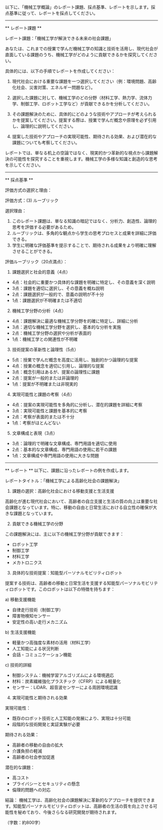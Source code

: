 以下に、「機械工学概論」のレポート課題、採点基準、レポートを示します。採点基準に従って、レポートを採点してください。

---------------------------------------
** レポート課題 **

レポート課題：「機械工学が解決できる未来の社会課題」

あなたは、これまでの授業で学んだ機械工学の知識と技術を活用し、現代社会が直面している課題のうち、機械工学がどのように貢献できるかを探究してください。

具体的には、以下の手順でレポートを作成してください：

1. 現代社会における重要な課題を一つ選択してください（例：環境問題、高齢化社会、災害対策、エネルギー問題など）。

2. 選択した課題に対して、機械工学のどの分野（材料工学、熱力学、流体力学、制御工学、ロボット工学など）が貢献できるかを分析してください。

3. その課題解決のために、具体的にどのような技術やアプローチが考えられるかを提案してください。提案する際は、授業で学んだ概念や原理を必ず引用し、論理的に説明してください。

4. 提案した技術やアプローチの実現可能性、期待される効果、および潜在的な課題についても考察してください。

レポートでは、単なる机上の空論ではなく、現実的かつ革新的な視点から課題解決の可能性を探究することを重視します。機械工学の多様な知識と創造的な思考を示してください。

---------------------------------------
** 採点基準 **

評価方式の選択と理由：

評価方式：(3) ルーブリック

選択理由：
1. このレポート課題は、単なる知識の暗記ではなく、分析力、創造性、論理的思考を評価する必要があるため。
2. ルーブリックは、多角的な観点から学生の思考プロセスと成果を詳細に評価できる。
3. 学生に明確な評価基準を提示することで、期待される成果をより明確に理解させることができる。

評価ルーブリック（20点満点）：

1. 課題選択と社会的意義（4点）
- 4点：社会的に重要かつ具体的な課題を明確に特定し、その意義を深く説明
- 3点：課題を適切に選択し、その意義を概ね説明
- 2点：課題選択が一般的で、意義の説明が不十分
- 1点：課題選択が不明確または不適切

2. 機械工学分野の分析（4点）
- 4点：課題解決に最適な機械工学分野を的確に特定し、詳細に分析
- 3点：適切な機械工学分野を選択し、基本的な分析を実施
- 2点：機械工学分野の選択や分析が表面的
- 1点：機械工学との関連性が不明確

3. 技術提案の革新性と論理性（5点）
- 5点：授業で学んだ概念を高度に活用し、独創的かつ論理的な提案
- 4点：授業の概念を適切に引用し、論理的な提案
- 3点：概念引用はあるが、提案の論理性に課題
- 2点：提案が一般的または非論理的
- 1点：提案が不明確または非現実的

4. 実現可能性と課題の考察（4点）
- 4点：提案の実現可能性を多角的に分析し、潜在的課題を詳細に考察
- 3点：実現可能性と課題を基本的に考察
- 2点：考察が表面的または不十分
- 1点：考察がほとんどない

5. 文章構成と表現（3点）
- 3点：論理的で明確な文章構成、専門用語を適切に使用
- 2点：基本的な文章構成、専門用語の使用に若干の課題
- 1点：文章構成や専門用語の使用に大きな問題

---------------------------------------
** レポート **
以下に、課題に沿ったレポートの例を作成します。

レポートタイトル：「機械工学による高齢化社会の課題解決」

1. 課題の選択：高齢化社会における移動支援と生活支援

高齢化が進む現代社会において、高齢者の自立支援と生活の質の向上は重要な社会課題となっています。特に、移動の自由と日常生活における自立性の確保が大きな課題となっています。

2. 貢献できる機械工学の分野

この課題解決には、主に以下の機械工学分野が貢献できます：
- ロボット工学
- 制御工学
- 材料工学
- メカトロニクス

3. 具体的な技術提案：知能型パーソナルモビリティロボット

提案する技術は、高齢者の移動と日常生活を支援する知能型パーソナルモビリティロボットです。このロボットは以下の特徴を持ちます：

a) 移動支援機能
- 自律走行技術（制御工学）
- 障害物検知センサー
- 安定性の高い走行メカニズム

b) 生活支援機能
- 軽量かつ高強度な素材の活用（材料工学）
- 人工知能による状況判断
- 会話・コミュニケーション機能

c) 技術的詳細
- 制御システム：機械学習アルゴリズムによる環境適応
- 材料：炭素繊維強化プラスチック（CFRP）による軽量化
- センサー：LiDAR、超音波センサーによる周囲環境認識

4. 実現可能性と期待される効果

実現可能性：
- 既存のロボット技術と人工知能の発展により、実現は十分可能
- 段階的な技術開発と実証実験が必要

期待される効果：
- 高齢者の移動の自由の拡大
- 介護負担の軽減
- 高齢者の社会参加促進

潜在的な課題：
- 高コスト
- プライバシーとセキュリティの懸念
- 倫理的問題への対応

結論：
機械工学は、高齢化社会の課題解決に革新的なアプローチを提供できます。知能型パーソナルモビリティロボットは、高齢者の生活の質を向上させる可能性を秘めており、今後さらなる研究開発が期待されます。

（字数：約800字）

